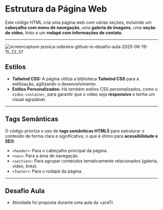 # Estrutura da Página Web

Este código HTML cria uma página web com várias seções, incluindo um **cabeçalho com menu de navegação**, uma **galeria de imagens**, uma **seção de vídeo**, links e um **rodapé com informações de contato**.

---

![screencapture-jessica-sobreira-github-io-desafio-aula-2025-06-19-15_22_37](https://github.com/user-attachments/assets/d8d3ed72-9348-4b3d-a938-263949de42ba)


## Estilos

* **Tailwind CSS:** A página utiliza a biblioteca **Tailwind CSS** para a estilização, agilizando o desenvolvimento.
* **Estilos Personalizados:** Há também estilos CSS personalizados, como o `video-container`, para garantir que o vídeo seja **responsivo** e tenha um visual agradável.

---

## Tags Semânticas

O código prioriza o uso de **tags semânticas HTML5** para estruturar o conteúdo de forma clara e significativa, o que é ótimo para **acessibilidade e SEO**:

* `<header>`: Para o cabeçalho principal da página.
* `<nav>`: Para a área de navegação.
* `<section>`: Para agrupar conteúdos tematicamente relacionados (galeria, vídeo, links).
* `<footer>`: Para o rodapé da página.

---

## Desafio Aula

* Atividade foi proposta durante uma aula da +praTI.
